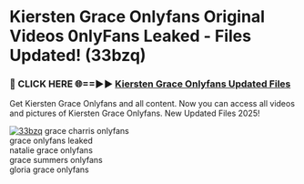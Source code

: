 # Kiersten Grace Onlyfans Original Videos 0nlyFans Leaked - Files Updated! (33bzq)

<h3>🔴 CLICK HERE 🌐==►► <a href="https://tinyurl.com/2jnfzry5" rel="nofollow">Kiersten Grace Onlyfans Updated Files</a></h3>

Get Kiersten Grace Onlyfans and all content. Now you can access all videos and pictures of Kiersten Grace Onlyfans. New Updated Files 2025!

[![33bzq](https://i.imgur.com/GyGTBgg.gif)](https://tinyurl.com/2jnfzry5)
grace charris onlyfans<br>
grace onlyfans leaked<br>
natalie grace onlyfans<br>
grace summers onlyfans<br>
gloria grace onlyfans